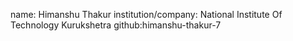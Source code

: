 name: Himanshu Thakur
institution/company: National Institute Of Technology Kurukshetra
github:himanshu-thakur-7